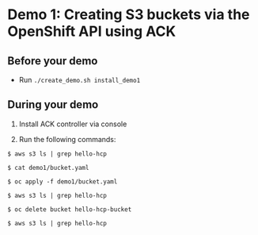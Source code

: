 # Demo 1: Creating S3 buckets via the OpenShift API using ACK

## Before your demo
- Run `./create_demo.sh install_demo1`

## During your demo
1. Install ACK controller via console

2. Run the following commands:

```
$ aws s3 ls | grep hello-hcp

$ cat demo1/bucket.yaml

$ oc apply -f demo1/bucket.yaml

$ aws s3 ls | grep hello-hcp

$ oc delete bucket hello-hcp-bucket

$ aws s3 ls | grep hello-hcp
```
